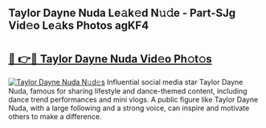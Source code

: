## Taylor Dayne Nuda Le𝚊k𝚎d N𝚞𝚍e - Part-SJg Vid𝚎o Le𝚊ks Photos agKF4

# <h2><a href="http://fbduur7.evod.top/?m=Taylor+Dayne+Nuda">🔗 👉🔴 Taylor Dayne Nuda Vid𝚎o Ph𝚘t𝚘s</a></h2>

[![Taylor Dayne Nuda N𝚞d𝚎s](https://i.imgur.com/8V9OHl7.gif)](http://fbduur7.evod.top/?m=Taylor+Dayne+Nuda)
Influential social media star Taylor Dayne Nuda, famous for sharing lifestyle and dance-themed content, including dance trend performances and mini vlogs. A public figure like Taylor Dayne Nuda, with a large following and a strong voice, can inspire and motivate others to make a difference. 
